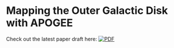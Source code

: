 # Mapping the Outer Galactic Disk with APOGEE

Check out the latest paper draft here:
[![PDF](https://img.shields.io/badge/latex-PDF-blueviolet.svg?style=flat)](https://github.com/adrn/apogee-outerdisk-edr3/blob/gh-pages/outerdisk.pdf)
